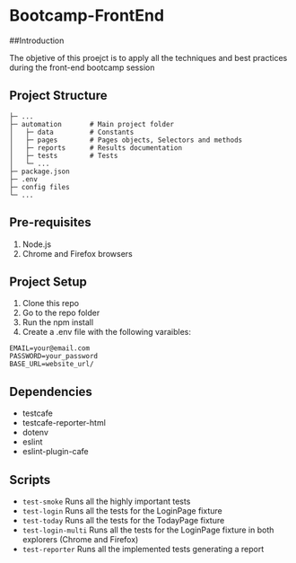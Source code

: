 # Bootcamp-FrontEnd

##Introduction 

The objetive of this proejct is to apply all the techniques and best practices during the front-end bootcamp session

## Project Structure
```
├─ ...
├─ automation       # Main project folder
│   ├─ data         # Constants
│   ├─ pages        # Pages objects, Selectors and methods
│   ├─ reports      # Results documentation
│   ├─ tests        # Tests
│   └─ ...
├─ package.json
├─ .env
├─ config files
└─ ...
```
## Pre-requisites
1. Node.js
2. Chrome and Firefox browsers

## Project Setup
1. Clone this repo
2. Go to the repo folder
3. Run the npm install
4. Create a .env file with the following varaibles:
```
EMAIL=your@email.com
PASSWORD=your_password
BASE_URL=website_url/
```
## Dependencies
* testcafe
* testcafe-reporter-html
* dotenv
* eslint
* eslint-plugin-cafe

## Scripts

* `test-smoke` Runs all the highly important tests
* `test-login` Runs all the tests for the LoginPage fixture
* `test-today` Runs all the tests for the TodayPage fixture
* `test-login-multi` Runs all the tests for the LoginPage fixture in both explorers (Chrome and Firefox)
* `test-reporter` Runs all the implemented tests generating a report
